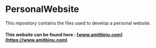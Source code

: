 # PersonalWebsite
This repository contains the files used to develop a personal website.

#### This website can be found here :  [www.amitbinu.com](https://www.amitbinu.com)

